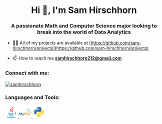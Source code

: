 <h1 align="center">Hi 👋, I'm Sam Hirschhorn</h1>
<h3 align="center">A passionate Math and Computer Science major looking to break into the world of Data Analytics</h3>

- 👨‍💻 All of my projects are available at [https://github.com/sam-hirschhorn/projects](https://github.com/sam-hirschhorn/projects)

- 📫 How to reach me **samhirschhorn212@gmail.com**

<h3 align="left">Connect with me:</h3>
<p align="left">
<a href="https://linkedin.com/in/samhirschhorn" target="blank"><img align="center" src="https://raw.githubusercontent.com/rahuldkjain/github-profile-readme-generator/master/src/images/icons/Social/linked-in-alt.svg" alt="samhirschhorn" height="30" width="40" /></a>
</p>

<h3 align="left">Languages and Tools:</h3>
<p align="left"> <a href="https://www.java.com" target="_blank" rel="noreferrer"> <img src="https://raw.githubusercontent.com/devicons/devicon/master/icons/java/java-original.svg" alt="java" width="40" height="40"/> </a> <a href="https://www.mysql.com/" target="_blank" rel="noreferrer"> <img src="https://raw.githubusercontent.com/devicons/devicon/master/icons/mysql/mysql-original-wordmark.svg" alt="mysql" width="40" height="40"/> </a> <a href="https://www.python.org" target="_blank" rel="noreferrer"> <img src="https://raw.githubusercontent.com/devicons/devicon/master/icons/python/python-original.svg" alt="python" width="40" height="40"/> </a> </p>
